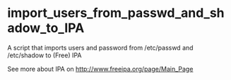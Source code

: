 # import_users_from_passwd_and_shadow_to_IPA
A script that imports users and password from /etc/passwd and /etc/shadow to (Free) IPA 

See more about IPA on http://www.freeipa.org/page/Main_Page
